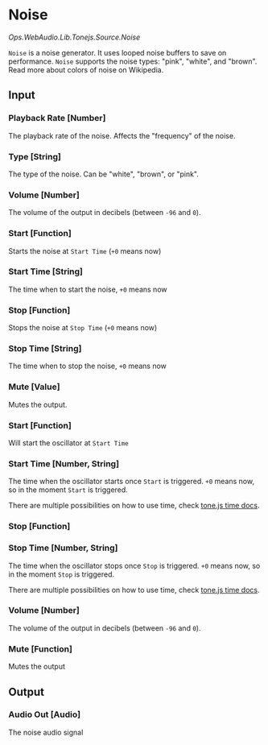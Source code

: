 # Noise

*Ops.WebAudio.Lib.Tonejs.Source.Noise*   

`Noise` is a noise generator. It uses looped noise buffers to save on performance. `Noise` supports the noise types: "pink", "white", and "brown". Read more about colors of noise on Wikipedia.

## Input

### Playback Rate [Number]

The playback rate of the noise. Affects the "frequency" of the noise.

### Type [String]

The type of the noise. Can be "white", "brown", or "pink".

### Volume [Number]

The volume of the output in decibels (between `-96` and `0`).

### Start [Function]

Starts the noise at `Start Time` (`+0` means now)

### Start Time [String]

The time when to start the noise, `+0` means now

### Stop [Function]

Stops the noise at `Stop Time` (`+0` means now)

### Stop Time [String]

The time when to stop the noise, `+0` means now

### Mute [Value]

Mutes the output.

### Start [Function]

Will start the oscillator at `Start Time` 

### Start Time [Number, String]

The time when the oscillator starts once `Start` is triggered. `+0` means now, so in the moment `Start` is triggered. 

There are multiple possibilities on how to use time, check [tone.js time docs](https://github.com/Tonejs/Tone.js/wiki/Time).

### Stop [Function]

### Stop Time [Number, String]

The time when the oscillator stops once `Stop` is triggered. `+0` means now, so in the moment `Stop` is triggered. 

There are multiple possibilities on how to use time, check [tone.js time docs](https://github.com/Tonejs/Tone.js/wiki/Time).

### Volume [Number]

The volume of the output in decibels (between `-96` and `0`).

### Mute [Function]

Mutes the output

## Output

### Audio Out [Audio]

The noise audio signal